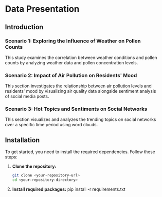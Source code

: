 # Data Presentation

## Introduction

### Scenario 1: Exploring the Influence of Weather on Pollen Counts
This study examines the correlation between weather conditions and pollen counts by analyzing weather data and pollen concentration levels.

### Scenario 2: Impact of Air Pollution on Residents' Mood
This section investigates the relationship between air pollution levels and residents' mood by visualizing air quality data alongside sentiment analysis of social media posts.

### Scenario 3: Hot Topics and Sentiments on Social Networks
This section visualizes and analyzes the trending topics on social networks over a specific time period using word clouds.

## Installation

To get started, you need to install the required dependencies. Follow these steps:

1. **Clone the repository:**
   ```sh
   git clone <your-repository-url>
   cd <your-repository-directory>

2. **Install required packages:**
    pip install -r requirements.txt
